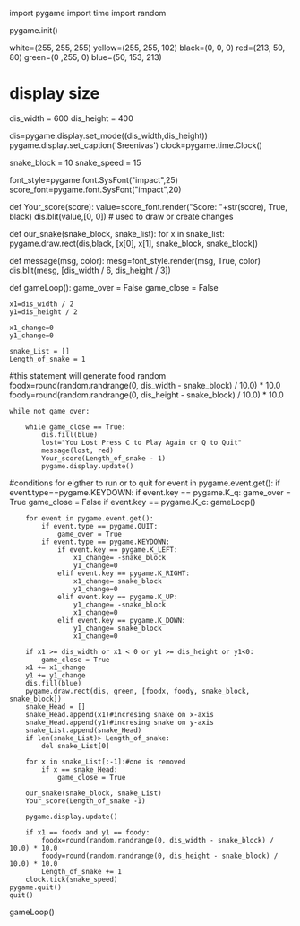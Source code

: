 import pygame 
import time 
import random 

pygame.init() 

white=(255, 255, 255)
yellow=(255, 255, 102)
black=(0, 0, 0)
red=(213, 50, 80)
green=(0 ,255, 0)
blue=(50, 153, 213)

# display size
dis_width = 600
dis_height = 400

dis=pygame.display.set_mode((dis_width,dis_height))
pygame.display.set_caption('Sreenivas')
clock=pygame.time.Clock()


snake_block = 10
snake_speed = 15

font_style=pygame.font.SysFont("impact",25)
score_font=pygame.font.SysFont("impact",20)


def Your_score(score):
    value=score_font.render("Score: "+str(score), True, black)
    dis.blit(value,[0, 0]) # used to draw or create changes



def our_snake(snake_block, snake_list):
    for x in snake_list:
        pygame.draw.rect(dis,black, [x[0], x[1], snake_block, snake_block])


def message(msg, color):
    mesg=font_style.render(msg, True, color)
    dis.blit(mesg, [dis_width / 6, dis_height / 3])


def gameLoop():
    game_over = False
    game_close = False

    x1=dis_width / 2 
    y1=dis_height / 2

    x1_change=0
    y1_change=0

    snake_List = []
    Length_of_snake = 1
#this statement will generate food random 
    foodx=round(random.randrange(0, dis_width - snake_block) / 10.0) * 10.0
    foody=round(random.randrange(0, dis_height - snake_block) / 10.0) * 10.0
    
    while not game_over:

        while game_close == True:
            dis.fill(blue)
            lost="You Lost Press C to Play Again or Q to Quit"
            message(lost, red)
            Your_score(Length_of_snake - 1)
            pygame.display.update()
#conditions for eigther to run or to quit
            for event in pygame.event.get():
                if event.type==pygame.KEYDOWN:
                    if event.key == pygame.K_q:
                        game_over = True 
                        game_close = False
                    if event.key == pygame.K_c:
                        gameLoop()

        for event in pygame.event.get():
            if event.type == pygame.QUIT:
                game_over = True 
            if event.type == pygame.KEYDOWN:
                if event.key == pygame.K_LEFT:
                    x1_change= -snake_block
                    y1_change=0
                elif event.key == pygame.K_RIGHT:
                    x1_change= snake_block
                    y1_change=0
                elif event.key == pygame.K_UP:
                    y1_change= -snake_block
                    x1_change=0
                elif event.key == pygame.K_DOWN:
                    y1_change= snake_block
                    x1_change=0

        if x1 >= dis_width or x1 < 0 or y1 >= dis_height or y1<0:
            game_close = True 
        x1 += x1_change
        y1 += y1_change
        dis.fill(blue)
        pygame.draw.rect(dis, green, [foodx, foody, snake_block, snake_block])
        snake_Head = []
        snake_Head.append(x1)#incresing snake on x-axis
        snake_Head.append(y1)#incresing snake on y-axis
        snake_List.append(snake_Head)
        if len(snake_List)> Length_of_snake:
            del snake_List[0]

        for x in snake_List[:-1]:#one is removed
            if x == snake_Head:
                game_close = True

        our_snake(snake_block, snake_List)
        Your_score(Length_of_snake -1)

        pygame.display.update()

        if x1 == foodx and y1 == foody:
            foodx=round(random.randrange(0, dis_width - snake_block) / 10.0) * 10.0
            foody=round(random.randrange(0, dis_height - snake_block) / 10.0) * 10.0
            Length_of_snake += 1
        clock.tick(snake_speed)
    pygame.quit()
    quit()
gameLoop()








